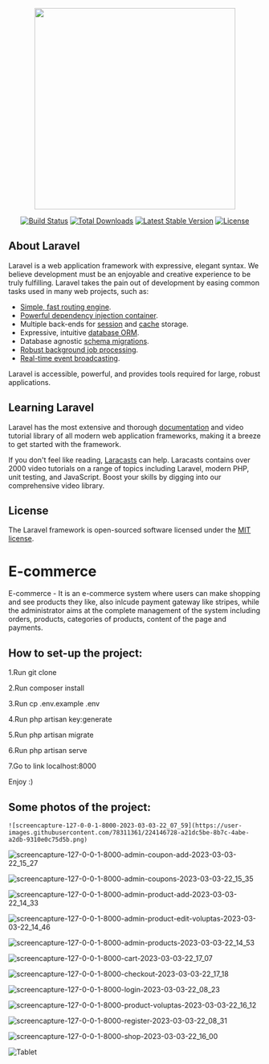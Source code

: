<p align="center"><a href="https://laravel.com" target="_blank"><img src="https://raw.githubusercontent.com/laravel/art/master/logo-lockup/5%20SVG/2%20CMYK/1%20Full%20Color/laravel-logolockup-cmyk-red.svg" width="400"></a></p>

<p align="center">
<a href="https://travis-ci.org/laravel/framework"><img src="https://travis-ci.org/laravel/framework.svg" alt="Build Status"></a>
<a href="https://packagist.org/packages/laravel/framework"><img src="https://img.shields.io/packagist/dt/laravel/framework" alt="Total Downloads"></a>
<a href="https://packagist.org/packages/laravel/framework"><img src="https://img.shields.io/packagist/v/laravel/framework" alt="Latest Stable Version"></a>
<a href="https://packagist.org/packages/laravel/framework"><img src="https://img.shields.io/packagist/l/laravel/framework" alt="License"></a>
</p>

## About Laravel

Laravel is a web application framework with expressive, elegant syntax. We believe development must be an enjoyable and creative experience to be truly fulfilling. Laravel takes the pain out of development by easing common tasks used in many web projects, such as:

- [Simple, fast routing engine](https://laravel.com/docs/routing).
- [Powerful dependency injection container](https://laravel.com/docs/container).
- Multiple back-ends for [session](https://laravel.com/docs/session) and [cache](https://laravel.com/docs/cache) storage.
- Expressive, intuitive [database ORM](https://laravel.com/docs/eloquent).
- Database agnostic [schema migrations](https://laravel.com/docs/migrations).
- [Robust background job processing](https://laravel.com/docs/queues).
- [Real-time event broadcasting](https://laravel.com/docs/broadcasting).

Laravel is accessible, powerful, and provides tools required for large, robust applications.

## Learning Laravel

Laravel has the most extensive and thorough [documentation](https://laravel.com/docs) and video tutorial library of all modern web application frameworks, making it a breeze to get started with the framework.

If you don't feel like reading, [Laracasts](https://laracasts.com) can help. Laracasts contains over 2000 video tutorials on a range of topics including Laravel, modern PHP, unit testing, and JavaScript. Boost your skills by digging into our comprehensive video library.


## License

The Laravel framework is open-sourced software licensed under the [MIT license](https://opensource.org/licenses/MIT).
# E-commerce
E-commerce - It is an e-commerce system where users can make shopping and see products they like, also inlcude payment gateway like stripes, while the administrator aims at the complete management of the system including orders, products, categories of products, content of the page and payments.

## How to set-up the project:

1.Run git clone <githublink>
  
2.Run composer install
  
3.Run cp .env.example .env
  
4.Run php artisan key:generate
  
5.Run php artisan migrate
  
6.Run php artisan serve
  
7.Go to link localhost:8000

Enjoy :)
    
## Some photos of the project:
    ![screencapture-127-0-0-1-8000-2023-03-03-22_07_59](https://user-images.githubusercontent.com/78311361/224146728-a21dc5be-8b7c-4abe-a2db-9310e0c75d5b.png)
    
![screencapture-127-0-0-1-8000-admin-coupon-add-2023-03-03-22_15_27](https://user-images.githubusercontent.com/78311361/224146768-93242669-0609-4205-b434-ceac53596af8.png)
    
![screencapture-127-0-0-1-8000-admin-coupons-2023-03-03-22_15_35](https://user-images.githubusercontent.com/78311361/224146777-2fc36897-b3f8-4721-a54d-a001fb2bf367.png)
    
![screencapture-127-0-0-1-8000-admin-product-add-2023-03-03-22_14_33](https://user-images.githubusercontent.com/78311361/224146780-450535b1-83e7-4041-a587-0f780af54df9.png)
    
![screencapture-127-0-0-1-8000-admin-product-edit-voluptas-2023-03-03-22_14_46](https://user-images.githubusercontent.com/78311361/224146785-fb02540c-df22-4a7a-93de-58f46e1cda07.png)
    
![screencapture-127-0-0-1-8000-admin-products-2023-03-03-22_14_53](https://user-images.githubusercontent.com/78311361/224146790-5c7b0e1e-6727-4c6a-8835-32cdb52c0874.png)
    
![screencapture-127-0-0-1-8000-cart-2023-03-03-22_17_07](https://user-images.githubusercontent.com/78311361/224146795-5e919189-28b1-4d7b-b23b-acc111fdc234.png)
    
![screencapture-127-0-0-1-8000-checkout-2023-03-03-22_17_18](https://user-images.githubusercontent.com/78311361/224146802-ebbed94f-cac0-4c45-80da-92f803bbd121.png)
    
![screencapture-127-0-0-1-8000-login-2023-03-03-22_08_23](https://user-images.githubusercontent.com/78311361/224146806-3e7353a9-370e-4861-89f8-ec0325bdcb37.png)
    
![screencapture-127-0-0-1-8000-product-voluptas-2023-03-03-22_16_12](https://user-images.githubusercontent.com/78311361/224146808-b0aa68f4-0574-48a0-b92b-925fb5b7da88.png)
    
![screencapture-127-0-0-1-8000-register-2023-03-03-22_08_31](https://user-images.githubusercontent.com/78311361/224146811-d16913ba-fb55-4ec0-8538-b2413fd71f05.png)
    
![screencapture-127-0-0-1-8000-shop-2023-03-03-22_16_00](https://user-images.githubusercontent.com/78311361/224146812-75b22977-5bf3-43e8-93c9-1204fd7128ab.png)
    
![Tablet](https://user-images.githubusercontent.com/78311361/224146827-b0079d59-e084-4daf-a94a-33fa7bfa7294.png)
